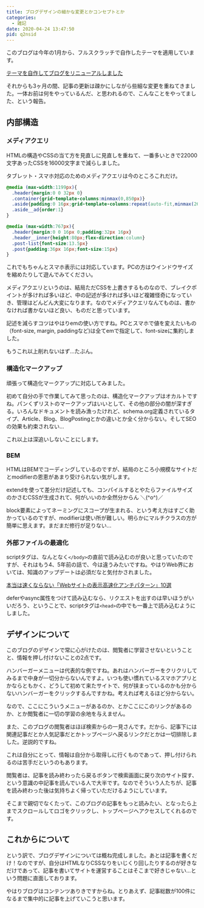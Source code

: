 ```yaml
---
title: ブログデザインの細かな変更とかコンセプトとか
categories:
  - 雑記
date: 2020-04-24 13:47:50
pid: q2nsid
---
```


このブログは今年の1月から、フルスクラッチで自作したテーマを適用しています。

[テーマを自作してブログをリニューアルしました](/post/s6osbrt5i3/)

それからも3ヶ月の間、記事の更新は疎かにしながら些細な変更を重ねてきました。一体お前は何をやっているんだ、と思われるので、こんなことをやってました、という報告。

## 内部構造

### メディアクエリ

HTMLの構造やCSSの当て方を見直しに見直しを重ねて、一番多いときで22000文字あったCSSを16000文字まで減らしました。

タブレット・スマホ対応のためのメディアクエリは今のところこれだけ。

```css
@media (max-width:1199px){
  .header{margin:0 0 32px 0}
  .container{grid-template-columns:minmax(0,850px)}
  .aside{padding:0 16px;grid-template-columns:repeat(auto-fit,minmax(260px,1fr));gap:50px}
  .aside__ad{order:1}
}

@media (max-width:767px){
  .header{margin:0 0 16px 0;padding:32px 16px}
  .header__inner{height:80px;flex-direction:column}
  .post-list{font-size:13.5px}
  .post{padding:36px 16px;font-size:15px}
}
```

これでもちゃんとスマホ表示には対応しています。PCの方はウインドウサイズを縮めたりして遊んでみてください。

メディアクエリというのは、結局ただCSSを上書きするものなので、ブレイクポイントが多ければ多いほど、中の記述が多ければ多いほど複雑怪奇になっていき、管理はどんどん大変になります。なのでメディアクエリなんてものは、書かなければ書かないほど良い、ものだと思っています。

記述を減らすコツはやはりemの使い方ですね。PCとスマホで値を変えたいもの（font-size, margin, paddingなど)は全てemで指定して、font-sizeに集約しました。

もうこれ以上削れないはず...たぶん。



### 構造化マークアップ

頑張って構造化マークアップに対応してみました。

初めて自分の手で作業してみて思ったのは、構造化マークアップはオカルトですね。パンくずリストのマークアップはいいとして、その他の部分の闇が深すぎる。いろんなドキュメントを読み漁ったけれど、schema.org定義されているタイプ、Article、Blog、BlogPostingとかの違いとか全く分からない。そしてSEOの効果も約束されない...

これ以上は深追いしないことにします。


### BEM

HTMLはBEMでコーディングしているのですが、結局のところ小規模なサイトだとmodifierの恩恵があまり受けられない気がします。

extendを使って差分だけ記述しても、コンパイルするとやたらファイルサイズのかさむCSSが生成されて、何がいいのか全然分からん ＼(^o^)／

block要素によってネーミングにスコープが生まれる、という考え方はすごく助かっているのですが、modifierは使い所が難しい。明らかにマルチクラスの方が簡単に思えます。まだまだ修行が足りない...

### 外部ファイルの最適化

scriptタグは、なんとなく`</body>`の直前で読み込むのが良いと思っていたのですが、それはもう4、5年前の話で、今は違うみたいですね。やはりWeb界においては、知識のアップデートは必須だなと気付かされました。

[本当は速くならない「Webサイトの表示高速化アンチパターン」10選](https://note.com/rdlabo/n/n8731adda8b57#FVzY3)

deferやasync属性をつけて読み込むなら、リクエストを出すのは早いほうがいいだろう、ということで、scriptタグは`<head>`の中でも一番上で読み込むようにしました。

## デザインについて

このブログのデザインで常に心がけたのは、閲覧者に学習させないということと、情報を押し付けないことの2点です。

ハンバーガーメニューは代表的な例ですね。あれはハンバーガーをクリクリしてみるまで中身が一切分からないんですよ。いつも使い慣れているスマホアプリとかならともかく、どうして初めて来たサイトで、何が挟まっているのかも分からないハンバーガーをクリックするんですかね。考えれば考えるほど分からない。

なので、ここにこういうメニューがあるのか、とかここにこのリンクがあるのか、とか閲覧者に一切の学習の余地を与えません。

また、このブログの閲覧者はほぼ検索からの一見さんです。だから、記事下には関連記事だとか人気記事だとかトップページへ戻るリンクだとかは一切排除しました。逆説的ですね。

これは自分にとって、情報は自分から取得しに行くものであって、押し付けられるのは苦手だというのもあります。

閲覧者は、記事を読み終わったら戻るボタンで検索画面に戻り次のサイト探す、という意識の中記事を読んでいる人で大半です。なのでそういう人たちが、記事を読み終わった後は気持ちよく帰っていただけるようにしています。

そこまで親切でなくたって、このブログの記事をもっと読みたい、となったら上までスクロールしてロゴをクリックし、トップページへアクセスしてくれるのです。


## これからについて

という訳で、ブログデザインについては概ね完成しました。あとは記事を書くだけ！なのですが、自分はHTMLなりCSSなりをいじくり回したりするのが好きなだけであって、記事を書いてサイトを運営することはそこまで好きじゃない...という問題に直面しております。

やはりブログはコンテンツありきですからね。とりあえず、記事総数が100件になるまで集中的に記事を上げていこうと思います。
